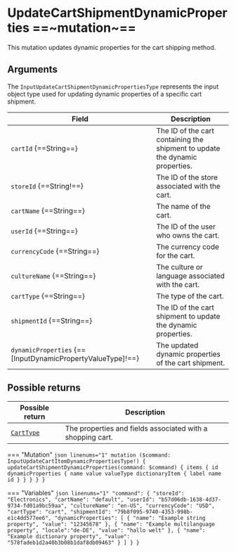 # UpdateCartShipmentDynamicProperties ==~mutation~==

This mutation updates dynamic properties for the cart shipping method.

## Arguments

The `InputUpdateCartShipmentDynamicPropertiesType` represents the input object type used for updating dynamic properties of a specific cart shipment. 

| Field                      | Description                                                       |
|----------------------------|-------------------------------------------------------------------|
| `cartId` {==String==}                  | The ID of the cart containing the shipment to update the dynamic properties.         |
| `storeId` {==String!==}               | The ID of the store associated with the cart.                                |
| `cartName` {==String==}                | The name of the cart.                                                       |
| `userId` {==String==}                  | The ID of the user who owns the cart.                                        |
| `currencyCode` {==String==}            | The currency code for the cart.                                             |
| `cultureName` {==String==}             | The culture or language associated with the cart.                            |
| `cartType` {==String==}                | The type of the cart.                                                       |
| `shipmentId` {==String==}              | The ID of the cart shipment to update the dynamic properties.                     |
| `dynamicProperties` {==[InputDynamicPropertyValueType]!==} | The updated dynamic properties of the cart shipment.                          |

## Possible returns

| Possible return                                          	| Description                                                 	|
|---------------------------------------------------------	|------------------------------------------------------------	|
| [`CartType`](../objects/cart-type.md)                   	|  The properties and fields associated with a shopping cart.  	|


=== "Mutation"
    ```json linenums="1"
    mutation ($command: InputUpdateCartItemDynamicPropertiesType!)
    {
        updateCartShipmentDynamicProperties(command: $command)
        {
            items
            {
                id
                dynamicProperties
                {
                    name
                    value
                    valueType
                    dictionaryItem
                    {
                        label
                        name
                        id
                    }
                }
            }
        }
    }
    ```

=== "Variables"
    ```json linenums="1"
    "command": {
        "storeId": "Electronics",
        "cartName": "default",
        "userId": "b57d06db-1638-4d37-9734-fd01a9bc59aa",
        "cultureName": "en-US",
        "currencyCode": "USD",
        "cartType": "cart",
        "shipmentId": "79b8f095-9740-4353-998b-e1c4dd577ee6",
        "dynamicProperties": [
            {
                "name": "Example string property",
                "value": "12345678"
            },
            {
                "name": "Example multilanguage property",
                "locale":"de-DE",
                "value": "hallo welt"
            },
            {
                "name": "Example dictionary property",
                "value": "578fadeb1d2a40b3b08b1daf8db09463"
            }
        ]
    }
    }
    ```
